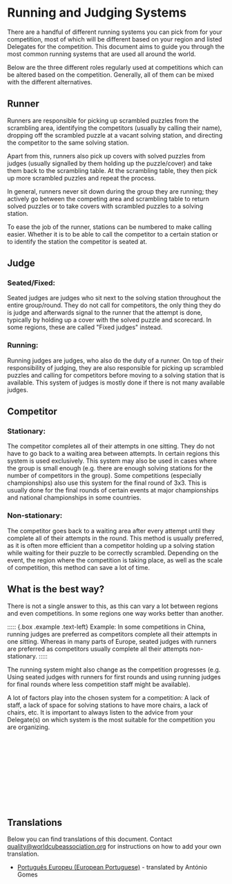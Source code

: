 # Running and Judging Systems

There are a handful of different running systems you can pick from for your competition, most of which will be different based on your region and listed Delegates for the competition. This document aims to guide you through the most common running systems that are used all around the world.

Below are the three different roles regularly used at competitions which can be altered based on the competition. Generally, all of them can be mixed with the different alternatives.

## Runner

Runners are responsible for picking up scrambled puzzles from the scrambling area, identifying the competitors (usually by calling their name), dropping off the scrambled puzzle at a vacant solving station, and directing the competitor to the same solving station.

Apart from this, runners also pick up covers with solved puzzles from judges (usually signalled by them holding up the puzzle/cover) and take them back to the scrambling table. At the scrambling table, they then pick up more scrambled puzzles and repeat the process.

In general, runners never sit down during the group they are running; they actively go between the competing area and scrambling table to return solved puzzles or to take covers with scrambled puzzles to a solving station.

To ease the job of the runner, stations can be numbered to make calling easier. Whether it is to be able to call the competitor to a certain station or to identify the station the competitor is seated at.

## Judge

### Seated/Fixed:

Seated judges are judges who sit next to the solving station throughout the entire group/round. They do not call for competitors, the only thing they do is judge and afterwards signal to the runner that the attempt is done, typically by holding up a cover with the solved puzzle and scorecard.
In some regions, these are called "Fixed judges" instead.

### Running:

Running judges are judges, who also do the duty of a runner. On top of their responsibility of judging, they are also responsible for picking up scrambled puzzles and calling for competitors before moving to a solving station that is available. This system of judges is mostly done if there is not many available judges.

## Competitor

### Stationary:

The competitor completes all of their attempts in one sitting. They do not have to go back to a waiting area between attempts. In certain regions this system is used exclusively. This system may also be used in cases where the group is small enough (e.g. there are enough solving stations for the number of competitors in the group). Some competitions (especially championships) also use this system for the final round of 3x3. This is usually done for the final rounds of certain events at major championships and national championships in some countries.

### Non-stationary:

The competitor goes back to a waiting area after every attempt until they complete all of their attempts in the round. This method is usually preferred, as it is often more efficient than a competitor holding up a solving station while waiting for their puzzle to be correctly scrambled. Depending on the event, the region where the competition is taking place, as well as the scale of competition, this method can save a lot of time.

## What is the best way?

There is not a single answer to this, as this can vary a lot between regions and even competitions. In some regions one way works better than another.

::::: {.box .example .text-left}
Example: In some competitions in China, running judges are preferred as competitors complete all their attempts in one sitting. Whereas in many parts of Europe, seated judges with runners are preferred as competitors usually complete all their attempts non-stationary.
:::::

The running system might also change as the competition progresses (e.g. Using seated judges with runners for first rounds and using running judges for final rounds where less competition staff might be available).

A lot of factors play into the chosen system for a competition: A lack of staff, a lack of space for solving stations to have more chairs, a lack of chairs, etc. It is important to always listen to the advice from your Delegate(s) on which system is the most suitable for the competition you are organizing.

<div style="margin-top: 200px"></div>

## Translations

Below you can find translations of this document. Contact quality@worldcubeassociation.org for instructions on how to add your own translation.

- [Português Europeu (European Portuguese)](https://worldcubeassociation.org/edudoc/organizer-guidelines/pt/running-systems.pdf) - translated by António Gomes
